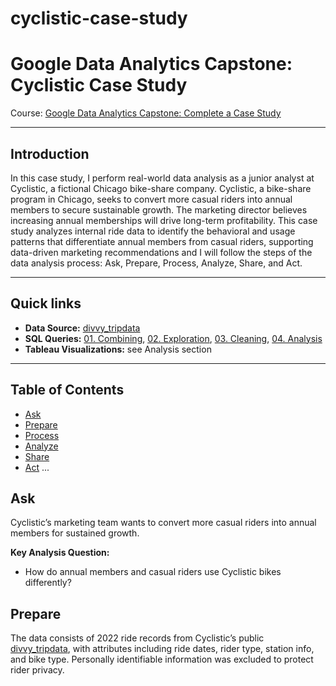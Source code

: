 # cyclistic-case-study

# Google Data Analytics Capstone: Cyclistic Case Study

Course: [Google Data Analytics Capstone: Complete a Case Study](https://www.coursera.org/learn/google-data-analytics-capstone)

---

## Introduction

In this case study, I perform real-world data analysis as a junior analyst at Cyclistic, a fictional Chicago bike-share company. Cyclistic, a bike-share program in Chicago, seeks to convert more casual riders into annual members to secure sustainable growth. The marketing director believes increasing annual memberships will drive long-term profitability. This case study analyzes internal ride data to identify the behavioral and usage patterns that differentiate annual members from casual riders, supporting data-driven marketing recommendations and I will follow the steps of the data analysis process: Ask, Prepare, Process, Analyze, Share, and Act.

---

## Quick links

- **Data Source:** [divvy_tripdata](#)
- **SQL Queries:** [01. Combining](#sql-queries-combining), [02. Exploration](#sql-queries-exploration), [03. Cleaning](#sql-queries-cleaning), [04. Analysis](#sql-queries-analysis)
- **Tableau Visualizations:** see Analysis section

---

## Table of Contents

- [Ask](#ask)
- [Prepare](#prepare)
- [Process](#process)
- [Analyze](#analyze)
- [Share](#share)
- [Act](#act)
...


## Ask

Cyclistic’s marketing team wants to convert more casual riders into annual members for sustained growth.  

**Key Analysis Question:**  
- How do annual members and casual riders use Cyclistic bikes differently?

## Prepare

The data consists of 2022 ride records from Cyclistic’s public [divvy_tripdata](https://divvy-tripdata.s3.amazonaws.com/index.html), with attributes including ride dates, rider type, station info, and bike type. Personally identifiable information was excluded to protect rider privacy.



